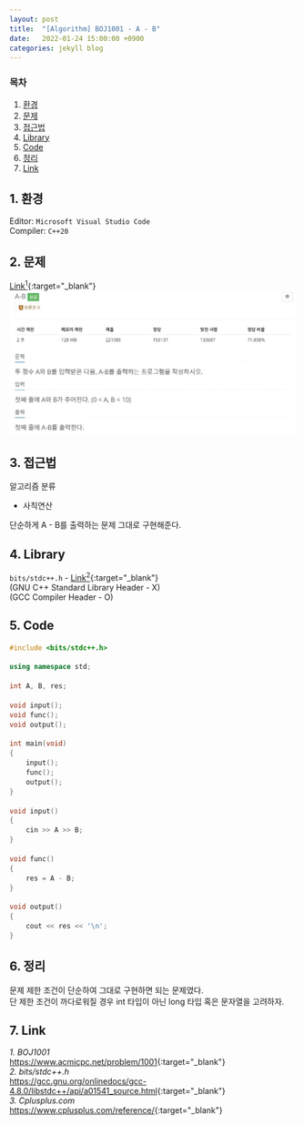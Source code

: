 ```yaml
---
layout: post
title:  "[Algorithm] BOJ1001 - A - B"
date:   2022-01-24 15:00:00 +0900
categories: jekyll blog
---
```

### 목차
1. [환경](#1-환경)
2. [문제](#2-문제)
3. [접근법](#3-접근법)
4. [Library](#4-library)
5. [Code](#5-code)
6. [정리](#6-정리)
7. [Link](#7-link)

## 1. 환경
Editor: `Microsoft Visual Studio Code`  
Compiler: `C++20`

## 2. 문제
[Link<sup>1</sup>](https://www.acmicpc.net/problem/1001){:target="_blank"}
![BOJ1000](/assets/images/2022/01/24/BOJ1001.jpg)

## 3. 접근법
알고리즘 분류
 * 사칙연산

단순하게 A - B를 출력하는 문제 그대로 구현해준다.

## 4. Library
`bits/stdc++.h` - [Link<sup>2</sup>](https://gcc.gnu.org/onlinedocs/gcc-4.8.0/libstdc++/api/a01541_source.html){:target="_blank"}  
(GNU C++ Standard Library Header - X)  
(GCC Compiler Header - O)

## 5. Code
```cpp
#include <bits/stdc++.h>

using namespace std;

int A, B, res;

void input();
void func();
void output();

int main(void)
{
    input();
    func();
    output();
}

void input()
{
    cin >> A >> B;
}

void func()
{
    res = A - B;
}

void output()
{
    cout << res << '\n';
}
```

## 6. 정리
문제 제한 조건이 단순하여 그대로 구현하면 되는 문제였다.  
단 제한 조건이 까다로워질 경우 int 타입이 아닌 long 타입 혹은 문자열을 고려하자.

## 7. Link
*1. BOJ1001*  
<https://www.acmicpc.net/problem/1001>{:target="_blank"}  
*2. bits/stdc++.h*  
<https://gcc.gnu.org/onlinedocs/gcc-4.8.0/libstdc++/api/a01541_source.html>{:target="_blank"}  
*3. Cplusplus.com*  
<https://www.cplusplus.com/reference/>{:target="_blank"}
